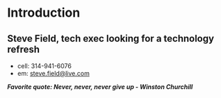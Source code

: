 # Introduction
## Steve Field, tech exec looking for a technology refresh

- cell: 314-941-6076
- em: steve.field@live.com

**_Favorite quote: Never, never, never give up - Winston Churchill_**

